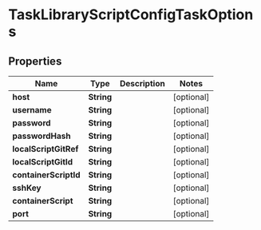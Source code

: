 

# TaskLibraryScriptConfigTaskOptions

## Properties

Name | Type | Description | Notes
------------ | ------------- | ------------- | -------------
**host** | **String** |  |  [optional]
**username** | **String** |  |  [optional]
**password** | **String** |  |  [optional]
**passwordHash** | **String** |  |  [optional]
**localScriptGitRef** | **String** |  |  [optional]
**localScriptGitId** | **String** |  |  [optional]
**containerScriptId** | **String** |  |  [optional]
**sshKey** | **String** |  |  [optional]
**containerScript** | **String** |  |  [optional]
**port** | **String** |  |  [optional]



